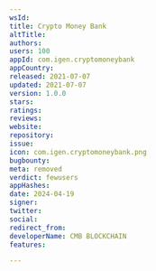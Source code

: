 ```yaml
---
wsId: 
title: Crypto Money Bank
altTitle: 
authors: 
users: 100
appId: com.igen.cryptomoneybank
appCountry: 
released: 2021-07-07
updated: 2021-07-07
version: 1.0.0
stars: 
ratings: 
reviews: 
website: 
repository: 
issue: 
icon: com.igen.cryptomoneybank.png
bugbounty: 
meta: removed
verdict: fewusers
appHashes: 
date: 2024-04-19
signer: 
twitter: 
social: 
redirect_from: 
developerName: CMB BLOCKCHAIN
features: 

---
```


